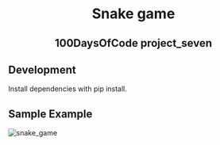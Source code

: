 <!-- PROJECT TITLE -->
  <h1 align="center">Snake game</h1>
 <h2 2 align="center">
    100DaysOfCode project_seven
    <br />
    </h2>
    
  ## Development
Install dependencies with pip install.
    
   ## Sample Example
![snake_game](https://user-images.githubusercontent.com/19821445/132264629-3cd4803c-f61b-41c3-a40b-544c7af9a968.gif)
